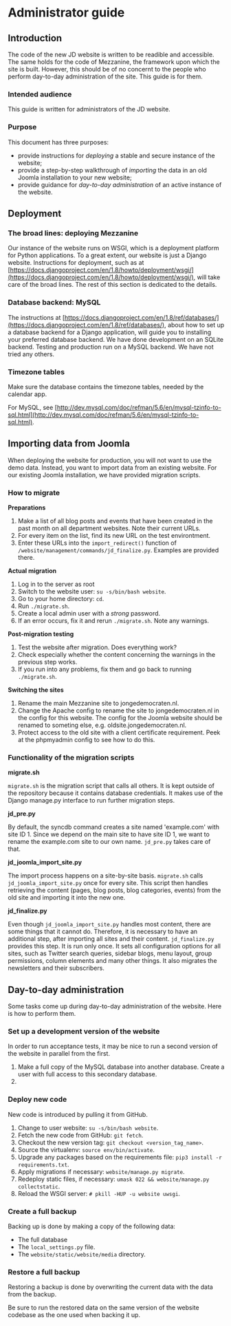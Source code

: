 # Administrator guide

## Introduction

The code of the new JD website is written to be readible and accessible. The same holds for the code of Mezzanine, the framework upon which the site is built. However, this should be of no concernt to the people who perform day-to-day administration of the site. This guide is for them.

### Intended audience

This guide is written for administrators of the JD website.

### Purpose

This document has three purposes:
* provide instructions for *deploying* a stable and secure instance of the website;
* provide a step-by-step walkthrough of *importing* the data in an old Joomla installation to your new website;
* provide guidance for *day-to-day administration* of an active instance of the website.

## Deployment

### The broad lines: deploying Mezzanine

Our instance of the website runs on WSGI, which is a deployment platform for Python applications. To a great extent, our website is just a Django website. Instructions for deployment, such as at [https://docs.djangoproject.com/en/1.8/howto/deployment/wsgi/](https://docs.djangoproject.com/en/1.8/howto/deployment/wsgi/), will take care of the broad lines. The rest of this section is dedicated to the details.

### Database backend: MySQL

The instructions at [https://docs.djangoproject.com/en/1.8/ref/databases/](https://docs.djangoproject.com/en/1.8/ref/databases/), about how to set up a database backend for a Django application, will guide you to installing your preferred database backend. We have done development on an SQLite backend. Testing and production run on a MySQL backend. We have not tried any others.

### Timezone tables

Make sure the database contains the timezone tables, needed by the calendar app.

For MySQL, see [http://dev.mysql.com/doc/refman/5.6/en/mysql-tzinfo-to-sql.html](http://dev.mysql.com/doc/refman/5.6/en/mysql-tzinfo-to-sql.html).

## Importing data from Joomla

When deploying the website for production, you will not want to use the demo data. Instead, you want to import data from an existing website. For our existing Joomla installation, we have provided migration scripts.

### How to migrate

**Preparations**

1. Make a list of all blog posts and events that have been created in the past month on all department websites. Note their current URLs.
1. For every item on the list, find its new URL on the test environtment.
1. Enter these URLs into the `import_redirect()` function of `/website/management/commands/jd_finalize.py`. Examples are provided there.

**Actual migration**

1. Log in to the server as root
1. Switch to the website user: `su -s/bin/bash website`.
1. Go to your home directory: `cd`.
1. Run `./migrate.sh`.
1. Create a local admin user with a *strong* password.
1. If an error occurs, fix it and rerun `./migrate.sh`. Note any warnings.

**Post-migration testing**

1. Test the website after migration. Does everything work?
1. Check especially whether the content concerning the warnings in the previous step works.
1. If you run into any problems, fix them and go back to running `./migrate.sh`.

**Switching the sites**

1. Rename the main Mezzanine site to jongedemocraten.nl.
1. Change the Apache config to rename the site to jongedemocraten.nl in the config for this website. The config for the Joomla website should be renamed to someting else, e.g. oldsite.jongedemocraten.nl.
1. Protect access to the old site with a client certificate requirement. Peek at the phpmyadmin config to see how to do this.

### Functionality of the migration scripts

**migrate.sh**

`migrate.sh` is the migration script that calls all others. It is kept outside of the repository because it contains database credentials. It makes use of the Django manage.py interface to run further migration steps.

**jd_pre.py**

By default, the syncdb command creates a site named 'example.com' with site ID 1. Since we depend on the main site to have site ID 1, we want to rename the example.com site to our own name. `jd_pre.py` takes care of that.

**jd_joomla_import_site.py**

The import process happens on a site-by-site basis. `migrate.sh` calls `jd_joomla_import_site.py` once for every site. This script then handles retrieving the content (pages, blog posts, blog categories, events) from the old site and importing it into the new one.

**jd_finalize.py**

Even though `jd_joomla_import_site.py` handles most content, there are some things that it cannot do. Therefore, it is necessary to have an additional step, after importing all sites and their content. `jd_finalize.py` provides this step. It is run only once. It sets all configuration options for all sites, such as Twitter search queries, sidebar blogs, menu layout, group permissions, column elements and many other things. It also migrates the newsletters and their subscribers.

## Day-to-day administration

Some tasks come up during day-to-day administration of the website. Here is how to perform them.

### Set up a development version of the website

In order to run acceptance tests, it may be nice to run a second version of the website in parallel from the first.

1. Make a full copy of the MySQL database into another database. Create a user with full access to this secondary database.
1. 

### Deploy new code

New code is introduced by pulling it from GitHub.

1. Change to user website: `su -s/bin/bash website`.
1. Fetch the new code from GitHub: `git fetch`.
1. Checkout the new version tag: `git checkout <version_tag_name>`.
1. Source the virtualenv: `source env/bin/activate`.
1. Upgrade any packages based on the requirements file: `pip3 install -r requirements.txt`.
1. Apply migrations if necessary: `website/manage.py migrate`.
1. Redeploy static files, if necessary: `umask 022 && website/manage.py collectstatic`.
1. Reload the WSGI server: `# pkill -HUP -u website uwsgi`.

### Create a full backup

Backing up is done by making a copy of the following data:

* The full database
* The `local_settings.py` file.
* The `website/static/website/media` directory.

### Restore a full backup

Restoring a backup is done by overwriting the current data with the data from the backup.

Be sure to run the restored data on the same version of the website codebase as the one used when backing it up.
